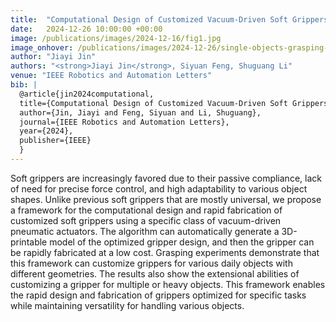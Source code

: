 ```yaml
---
title:  "Computational Design of Customized Vacuum-Driven Soft Grippers"
date:   2024-12-26 10:00:00 +00:00
image: /publications/images/2024-12-16/fig1.jpg
image_onhover: /publications/images/2024-12-26/single-objects-grasping-all.jpg
author: "Jiayi Jin"
authors: "<strong>Jiayi Jin</strong>, Siyuan Feng, Shuguang Li"
venue: "IEEE Robotics and Automation Letters"
bib: |
  @article{jin2024computational,
  title={Computational Design of Customized Vacuum-Driven Soft Grippers},
  author={Jin, Jiayi and Feng, Siyuan and Li, Shuguang},
  journal={IEEE Robotics and Automation Letters},
  year={2024},
  publisher={IEEE}
  }
---
```

Soft grippers are increasingly favored due to their passive compliance, lack of need for precise force control, and high adaptability to various object shapes. Unlike previous soft grippers that are mostly universal, we propose a framework for the computational design and rapid fabrication of customized soft grippers using a specific class of vacuum-driven pneumatic actuators. The algorithm can automatically generate a 3D-printable model of the optimized gripper design, and then the gripper can be rapidly fabricated at a low cost. Grasping experiments demonstrate that this framework can customize grippers for various daily objects with different geometries. The results also show the extensional abilities of customizing a gripper for multiple or heavy objects. This framework enables the rapid design and fabrication of grippers optimized for specific tasks while maintaining versatility for handling various objects.
